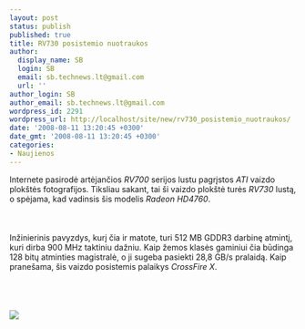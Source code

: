 ```yaml
---
layout: post
status: publish
published: true
title: RV730 posistemio nuotraukos
author:
  display_name: SB
  login: SB
  email: sb.technews.lt@gmail.com
  url: ''
author_login: SB
author_email: sb.technews.lt@gmail.com
wordpress_id: 2291
wordpress_url: http://localhost/site/new/rv730_posistemio_nuotraukos/
date: '2008-08-11 13:20:45 +0300'
date_gmt: '2008-08-11 13:20:45 +0300'
categories:
- Naujienos
---
```

<p>Internete pasirodė artėjančios <i>RV700</i> serijos lustu pagrįstos <i>ATI</i> vaizdo plokštės fotografijos. Tiksliau sakant, tai ši vaizdo plokštė turės <i>RV730</i> lustą, o spėjama, kad vadinsis šis modelis <i>Radeon HD4760</i>.<br />
<br><br />
<br>Inžinierinis pavyzdys, kurį čia ir matote, turi 512 MB GDDR3 darbinę atmintį, kuri dirba 900 MHz taktiniu dažniu. Kaip žemos klasės gaminiui čia būdinga 128 bitų atminties magistralė, o ji sugeba pasiekti 28,8 GB/s pralaidą. Kaip pranešama, šis vaizdo posistemis palaikys <i>CrossFire X</i>.<br />
<br><br />
<br><br><img src="http://www.technews.lt/upl/Failai/2a.jpg"><br><br />
<br><br />
<br><br />
<br></p>
